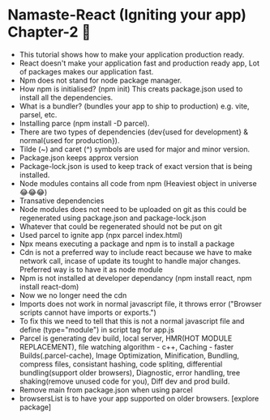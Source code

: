 # Namaste-React (Igniting your app) Chapter-2 🚀
- This tutorial shows how to make your application production ready.
- React doesn't make your application fast and production ready app, Lot of packages makes our application fast.
- Npm does not stand for node package manager.
- How npm is initialised? (npm init) This creats package.json used to install all the dependencies.
- What is a bundler? (bundles your app to ship to production) e.g. vite, parsel, etc.
- Installing parce (npm install -D parcel).
- There are two types of dependencies (dev{used for development} & normal{used for production}).
- Tilde (~) and caret (^) symbols are used for major and minor version.
- Package.json keeps approx version
- Package-lock.json is used to keep track of exact version that is being installed.
- Node modules contains all code from npm (Heaviest object in universe 😂😂😂)
- Transative dependencies
- Node modules does not need to be uploaded on git as this could be regenerated using package.json and package-lock.json
- Whatever that could be regenerated should not be put on git
- Used parcel to ignite app (npx parcel index.html)
- Npx means executing a package and npm is to install a package
- Cdn is not a preferred way to include react because we have to make network call, incase of update its tought to handle major changes. Preferred way is to have it as node module
- Npm is not installed at developer dependancy (npm install react, npm install react-dom)
- Now we no longer need the cdn
- Imports does not work in normal javascript file, it throws error ("Browser scripts cannot have imports or exports.")
- To fix this we need to tell that this is not a normal javascript file and define (type="module") in script tag for app.js
- Parcel is generating dev build, local server, HMR(HOT MODULE REPLACEMENT), file watching algorithm - c++, Caching - faster Builds(.parcel-cache), Image Optimization, Minification, Bundling, compress files, consistant hashing, code spliting, differential bundling(support older browsers), Diagnostic, error handling, tree shaking(remove unused code for you), Diff dev and prod build.
- Remove main from package.json when using parcel 
- browsersList is to have your app supported on older browsers. [explore package]